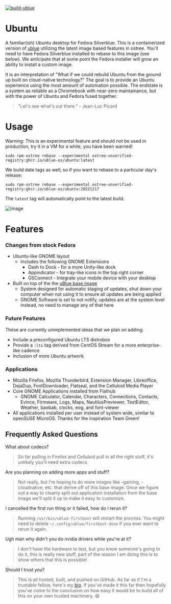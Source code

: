 [![build-ublue](https://github.com/ublue-os/ubuntu/actions/workflows/build.yml/badge.svg)](https://github.com/ublue-os/ubuntu/actions/workflows/build.yml)

# Ubuntu
A familiar(ish) Ubuntu desktop for Fedora Silverblue.
This is a containerized version of [ublue](https://ublue.it) utilizing the latest image based features in ostree.
You'll need to have Fedora Silverblue installed to rebase to this image (see below). 
We anticipate that at some point the Fedora installer will grow an ability to install a custom image. 

It is an interpretation of "What if we could rebuild Ubuntu from the ground up built on cloud-native technology?"
The goal is to provide an Ubuntu experience using the most amount of automation possible.
The endstate is a system as reliable as a Chromebook with near-zero maintainance, but with the power of Ubuntu and Fedora fused together. 

> "Let's see what's out there." - Jean-Luc Picard

# Usage

Warning: This is an experimental feature and should not be used in production, try it in a VM for a while, you have been warned!

    sudo rpm-ostree rebase --experimental ostree-unverified-registry:ghcr.io/ublue-os/ubuntu:latest

We build date tags as well, so if you want to rebase to a particular day's release:
  
    sudo rpm-ostree rebase --experimental ostree-unverified-registry:ghcr.io/ublue-os/ubuntu:20221217 

The `latest` tag will automatically point to the latest build. 

![image](https://user-images.githubusercontent.com/1264109/208218934-31437d3b-aac7-418a-a59e-c44d5d867a7b.png)

# Features

### Changes from stock Fedora

- Ubuntu-like GNOME layout
  - Includes the following GNOME Extensions
    - Dash to Dock - for a more Unity-like dock
    - Appindicator - for tray-like icons in the top right corner
    - GSConnect - Integrate your mobile device with your desktop
- Built on top of the the [uBlue base image](https://github.com/ublue-os/base) 
  - System designed for automatic staging of updates, shut down your computer when not using it to ensure all updates are being applied
  - GNOME Software is set to not notify, updates are at the system level instead, no need to manage any of that here

### Future Features

These are currently unimplemented ideas that we plan on adding:

- Include a preconfigured Ubuntu LTS distrobox
- Provide a `:lts` tag derived from CentOS Stream for a more enterprise-like cadence
- Inclusion of more Ubuntu artwork

### Applications

- Mozilla Firefox, Mozilla Thunderbird, Extension Manager, Libreoffice, DejaDup, FontDownloader, Flatseal, and the Celluloid Media Player
- Core GNOME Applications installed from Flathub
  - GNOME Calculator, Calendar, Characters, Connections, Contacts, Evince, Firmware, Logs, Maps, NautilusPreviewer, TextEditor, Weather, baobab, clocks, eog, and font-viewer
- All applications installed per user instead of system wide, similar to openSUSE MicroOS. Thanks for the inspiration Team Green!

## Frequently Asked Questions

What about codecs?

> So far pulling in Firefox and Celluloid pull in all the right stuff, it's unlikely you'll need extra codecs

Are you planning on adding more apps and stuff?

> Not really, but I'm hoping to do more images like -gaming, -cloudnative, etc. that derive off of this base image. Once we figure out a way to cleanly split out application installation from the base image we'll split it up to make it easy to customize.

I cancelled the first run thing or it failed, how do I rerun it?

> Running `/usr/bin/ublue-firstboot` will restart the process. You might need to delete `~/.config/ublue/firstboot-done` if you ever want to rerun it again.  

Ugh man why didn't you do nvidia drivers while you're at it?

> I don't have the hardware to test, but you know someone's going to do it, this is really new stuff, part of the reason I am doing this is to show others that this is possible!

Should I trust you?

> This is all hosted, built, and pushed on GitHub. As far as if I'm a trustable fellow, here's my [bio](https://www.ypsidanger.com/about/). If you've made it this far then hopefully you've come to the conclusion on how easy it would be to build all of this on your own trusted machinery. :smile:
